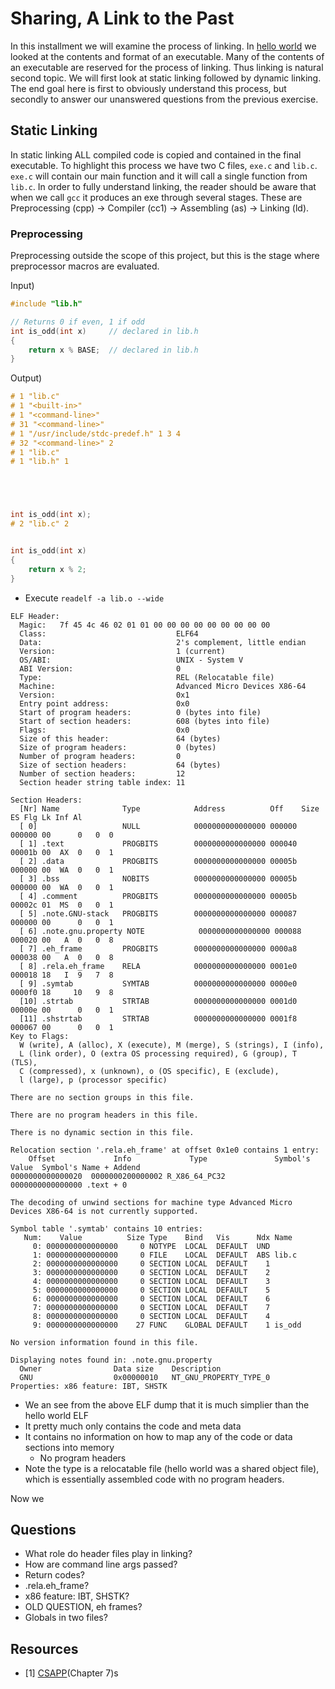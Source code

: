 # Sharing, A Link to the Past

In this installment we will examine the process of linking. In [hello world](../Hello_World/) we looked at the contents and format of an executable. Many of the contents of an executable are reserved for the process of linking. Thus linking is natural second topic. We will first look at static linking followed by dynamic linking. The end goal here is first to obviously understand this process, but secondly to answer our unanswered questions from the previous exercise.

## Static Linking

In static linking ALL compiled code is copied and contained in the final executable. To highlight this process we have two C files, `exe.c` and `lib.c`. `exe.c` will contain our main function and it will call a single function from `lib.c`. In order to fully understand linking, the reader should be aware that when we call `gcc` it produces an exe through several stages. These are Preprocessing (cpp) -> Compiler (cc1) -> Assembling (as) -> Linking (ld).

### Preprocessing
Preprocessing outside the scope of this project, but this is the stage where preprocessor macros are evaluated.

Input)
```C
#include "lib.h"

// Returns 0 if even, 1 if odd
int is_odd(int x)     // declared in lib.h
{
    return x % BASE;  // declared in lib.h
}
```

Output)
```C
# 1 "lib.c"
# 1 "<built-in>"
# 1 "<command-line>"
# 31 "<command-line>"
# 1 "/usr/include/stdc-predef.h" 1 3 4
# 32 "<command-line>" 2
# 1 "lib.c"
# 1 "lib.h" 1





int is_odd(int x);
# 2 "lib.c" 2


int is_odd(int x)
{
    return x % 2;
}
```


* Execute `readelf -a lib.o --wide `

```
ELF Header:
  Magic:   7f 45 4c 46 02 01 01 00 00 00 00 00 00 00 00 00 
  Class:                             ELF64
  Data:                              2's complement, little endian
  Version:                           1 (current)
  OS/ABI:                            UNIX - System V
  ABI Version:                       0
  Type:                              REL (Relocatable file)
  Machine:                           Advanced Micro Devices X86-64
  Version:                           0x1
  Entry point address:               0x0
  Start of program headers:          0 (bytes into file)
  Start of section headers:          608 (bytes into file)
  Flags:                             0x0
  Size of this header:               64 (bytes)
  Size of program headers:           0 (bytes)
  Number of program headers:         0
  Size of section headers:           64 (bytes)
  Number of section headers:         12
  Section header string table index: 11

Section Headers:
  [Nr] Name              Type            Address          Off    Size   ES Flg Lk Inf Al
  [ 0]                   NULL            0000000000000000 000000 000000 00      0   0  0
  [ 1] .text             PROGBITS        0000000000000000 000040 00001b 00  AX  0   0  1
  [ 2] .data             PROGBITS        0000000000000000 00005b 000000 00  WA  0   0  1
  [ 3] .bss              NOBITS          0000000000000000 00005b 000000 00  WA  0   0  1
  [ 4] .comment          PROGBITS        0000000000000000 00005b 00002c 01  MS  0   0  1
  [ 5] .note.GNU-stack   PROGBITS        0000000000000000 000087 000000 00      0   0  1
  [ 6] .note.gnu.property NOTE            0000000000000000 000088 000020 00   A  0   0  8
  [ 7] .eh_frame         PROGBITS        0000000000000000 0000a8 000038 00   A  0   0  8
  [ 8] .rela.eh_frame    RELA            0000000000000000 0001e0 000018 18   I  9   7  8
  [ 9] .symtab           SYMTAB          0000000000000000 0000e0 0000f0 18     10   9  8
  [10] .strtab           STRTAB          0000000000000000 0001d0 00000e 00      0   0  1
  [11] .shstrtab         STRTAB          0000000000000000 0001f8 000067 00      0   0  1
Key to Flags:
  W (write), A (alloc), X (execute), M (merge), S (strings), I (info),
  L (link order), O (extra OS processing required), G (group), T (TLS),
  C (compressed), x (unknown), o (OS specific), E (exclude),
  l (large), p (processor specific)

There are no section groups in this file.

There are no program headers in this file.

There is no dynamic section in this file.

Relocation section '.rela.eh_frame' at offset 0x1e0 contains 1 entry:
    Offset             Info             Type               Symbol's Value  Symbol's Name + Addend
0000000000000020  0000000200000002 R_X86_64_PC32          0000000000000000 .text + 0

The decoding of unwind sections for machine type Advanced Micro Devices X86-64 is not currently supported.

Symbol table '.symtab' contains 10 entries:
   Num:    Value          Size Type    Bind   Vis      Ndx Name
     0: 0000000000000000     0 NOTYPE  LOCAL  DEFAULT  UND 
     1: 0000000000000000     0 FILE    LOCAL  DEFAULT  ABS lib.c
     2: 0000000000000000     0 SECTION LOCAL  DEFAULT    1 
     3: 0000000000000000     0 SECTION LOCAL  DEFAULT    2 
     4: 0000000000000000     0 SECTION LOCAL  DEFAULT    3 
     5: 0000000000000000     0 SECTION LOCAL  DEFAULT    5 
     6: 0000000000000000     0 SECTION LOCAL  DEFAULT    6 
     7: 0000000000000000     0 SECTION LOCAL  DEFAULT    7 
     8: 0000000000000000     0 SECTION LOCAL  DEFAULT    4 
     9: 0000000000000000    27 FUNC    GLOBAL DEFAULT    1 is_odd

No version information found in this file.

Displaying notes found in: .note.gnu.property
  Owner                Data size 	Description
  GNU                  0x00000010	NT_GNU_PROPERTY_TYPE_0	      Properties: x86 feature: IBT, SHSTK
```

* We an see from the above ELF dump that it is much simplier than the hello world ELF
* It pretty much only contains the code and meta data
* It contains no information on how to map any of the code or data sections into memory
    * No program headers
* Note the type is a relocatable file (hello world was a shared object file), which is essentially assembled code with no program headers.

Now we

## Questions

* What role do header files play in linking?
* How are command line args passed?
* Return codes?
* .rela.eh_frame?
* x86 feature: IBT, SHSTK?
* OLD QUESTION, eh frames?
* Globals in two files?

## Resources

* [1] [CSAPP](../Computer%20Systems%20A%20Programmers%20Perspective%20(3rd).pdf)(Chapter 7)s